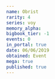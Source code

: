 ```yaml
---
name: Obrist
rarity: 4
series: voy
memory_alpha:
bigbook_tier: -1
events: 0
in_portal: true
date: 06/06/2019
obtained: Event
mega: true
published: true
---
```



